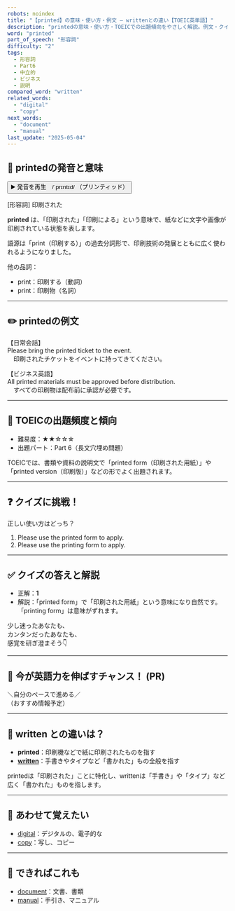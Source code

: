 ```yaml
---
robots: noindex
title: "【printed】の意味・使い方・例文 ― writtenとの違い【TOEIC英単語】"
description: "printedの意味・使い方・TOEICでの出題傾向をやさしく解説。例文・クイズ付きでwrittenとの違いもわかりやすく学べます。"
word: "printed"
part_of_speech: "形容詞"
difficulty: "2"
tags:
  - 形容詞
  - Part6
  - 中立的
  - ビジネス
  - 説明
compared_word: "written"
related_words:
  - "digital"
  - "copy"
next_words:
  - "document"
  - "manual"
last_update: "2025-05-04"
---
```


## 🔰 printedの発音と意味

<button class="play-audio" onclick="playTTS('printed')">
  <span class="play-audio-main">
    ▶️ 発音を再生　/ˈprɪntɪd/
  </span>
  <span class="play-audio-sub">
    （プリンティッド）
  </span>
</button>

[形容詞] 印刷された

**printed** は、「印刷された」「印刷による」という意味で、紙などに文字や画像が印刷されている状態を表します。

語源は「print（印刷する）」の過去分詞形で、印刷技術の発展とともに広く使われるようになりました。

他の品詞：  
- print：印刷する（動詞）
- print：印刷物（名詞）

---

## ✏️ printedの例文

【日常会話】  
Please bring the printed ticket to the event.  
　印刷されたチケットをイベントに持ってきてください。

【ビジネス英語】  
All printed materials must be approved before distribution.  
　すべての印刷物は配布前に承認が必要です。

---

## 🎯 TOEICの出題頻度と傾向

- 難易度：★★☆☆☆
- 出題パート：Part 6（長文穴埋め問題）

TOEICでは、書類や資料の説明文で「printed form（印刷された用紙）」や「printed version（印刷版）」などの形でよく出題されます。

---

## ❓ クイズに挑戦！

正しい使い方はどっち？

1. Please use the printed form to apply.  
2. Please use the printing form to apply.

---

## ✅ クイズの答えと解説

- 正解：**1**
- 解説：「printed form」で「印刷された用紙」という意味になり自然です。「printing form」は意味がずれます。

少し迷ったあなたも、  
カンタンだったあなたも、  
感覚を研ぎ澄まそう👇️

---

## 🚀 今が英語力を伸ばすチャンス！ (PR)

<div class="info-center">
＼自分のペースで進める／<br>  
（おすすめ情報予定）
</div>

---

## 🤔  written との違いは？

- **printed**：印刷機などで紙に印刷されたものを指す
- **[written](/word/written/)**：手書きやタイプなど「書かれた」もの全般を指す

printedは「印刷された」ことに特化し、writtenは「手書き」や「タイプ」など広く「書かれた」ものを指します。

---

## 🧩 あわせて覚えたい

- [digital](/word/digital/)：デジタルの、電子的な
- [copy](/word/copy/)：写し、コピー

---

## 📖 できればこれも

- [document](/word/document/)：文書、書類
- [manual](/word/manual/)：手引き、マニュアル

<!-- cvid: aid39_bid43 -->
